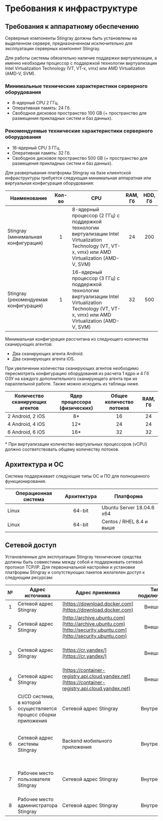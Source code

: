 # Требования к инфраструктуре

## Требования к аппаратному обеспечению

Серверные компоненты Stingray должны быть установлены на выделенном сервере, предназначенном исключительно для эксплуатации серверных компонент Stingray.

Для работы системы обязательно наличие поддержки виртуализации, а именно необходим процессор с поддержкой технологии виртуализации Intel Virtualization Technology (VT, VT-x, vmx) или AMD Virtualization (AMD-V, SVM).

### Минимальные технические характеристики серверного оборудования

* 8-ядерный CPU 2 ГГц. 
* Оперативная память: 24 Гб. 
* Свободное дисковое пространство 100 GB (+ пространство для размещения прикладных систем и баз данных).

### Рекомендуемые технические характеристики серверного оборудования

* 16-ядерный CPU 3 ГГц. 
* Оперативная память: 32 Гб. 
* Свободное дисковое пространство 500 GB (+ пространство для размещения прикладных систем и баз данных).

Для развертывания платформы Stingray на базе клиентской инфраструктуры требуется следующая минимальная аппаратная или виртуальная конфигурация оборудования:

Наименование|Кол-во|CPU|RAM, Гб|HDD, Гб
-|:-:|-|:-:|:-:
Stingray (минимальная конфигурация)|1|8-ядерный процессор (2 ГГц) с поддержкой технологии виртуализации Intel Virtualization Technology (VT, VT-x, vmx) или AMD Virtualization (AMD-V, SVM)|24|200
Stingray (рекомендуемая конфигурация)|1|16-ядерный процессор (3 ГГц) с поддержкой технологии виртуализации Intel Virtualization Technology (VT, VT-x, vmx) или AMD Virtualization (AMD-V, SVM)|32|500

Минимальная конфигурация рассчитана из следующего количества сканирующих агентов:

* Два сканирующих агента Android.
* Два сканирующих агента iOS.

При увеличении количества сканирующих агентов необходимо пересмотреть конфигурацию оборудования из расчета 1 ядро и 4 Гб ОЗУ на каждого дополнительного сканирующего агента при их параллельной работе. Также можно исходить из таблицы ниже.

Количество сканирующих агентов|Ядер процессора (физических)|Общее количество потоков|RAM, Гб
-|:-:|:-:|:-:
2 Android, 2 iOS|8*|16|24
4 Android, 4 iOS|12*|24|24
6 Android, 6 iOS|16*|32|32

\* При виртуализации количество виртуальных процессоров (vCPU) должно соответствовать общему количеству потоков.

## Архитектура и ОС

Система поддерживает следующие типы ОС и ПО для полноценного функционирования.

Операционная система|Архитектура|Платформа
-|:-:|-
Linux|64-bit|Ubuntu Server 18.04.6 x64
Linux|64-bit|Centos / RHEL 8.4 и выше

## Сетевой доступ

Установленные для эксплуатации Stingray технические средства должны быть совместимы между собой и поддерживать сетевой протокол TCP/IP. Для первоначальной настройки и установки платформы Stingray и сопутствующих пакетов желателен доступ к следующим ресурсам:

№|Адрес источника|Адрес приемника|Тип подключения|Порты|Назначение
:-:|-|-|:-:|:-:|-
1|Сетевой адрес Stingray|[https://download.docker.com](https://download.docker.com)|Внешний|80, 443|Установка docker
2|Сетевой адрес Stingray|[http://archive.ubuntu.com](http://archive.ubuntu.com)<br>[http://security.ubuntu.com](http://security.ubuntu.com)|Внешний|80, 443|Установка сопутствующих пакетов
3|Сетевой адрес Stingray|[https://cr.yandex/](https://cr.yandex/)|Внешний|80, 443|Авторизация в хранилище docker и загрузка docker-образов
4|Сетевой адрес Stingray|[https://container-registry.api.cloud.yandex.net](https://container-registry.api.cloud.yandex.net)|Внешний|80, 443|Авторизация в хранилище docker и загрузка docker-образов
5|CI/CD система, в которой осуществляется процесс сборки приложения|Сетевой адрес Stingray|Внутренний|80, 443|Загрузка артефакта сборки (мобильного приложения) для анализа в Stingray
6|Сетевой адрес системы Stingray|Backend мобильного приложения|Внутренний|80, 443|Сетевая доступность backend для корректной работы мобильного приложения
7|Рабочее место пользователя Stingray|Сетевой адрес Stingray|Внутренний|80, 443|Работа пользователей с графическим интерфейсом системы
8|Рабочее место администратора Stingray|Сетевой адрес Stingray|Внутренний|80, 443, 22|Администрирование системы Stingray